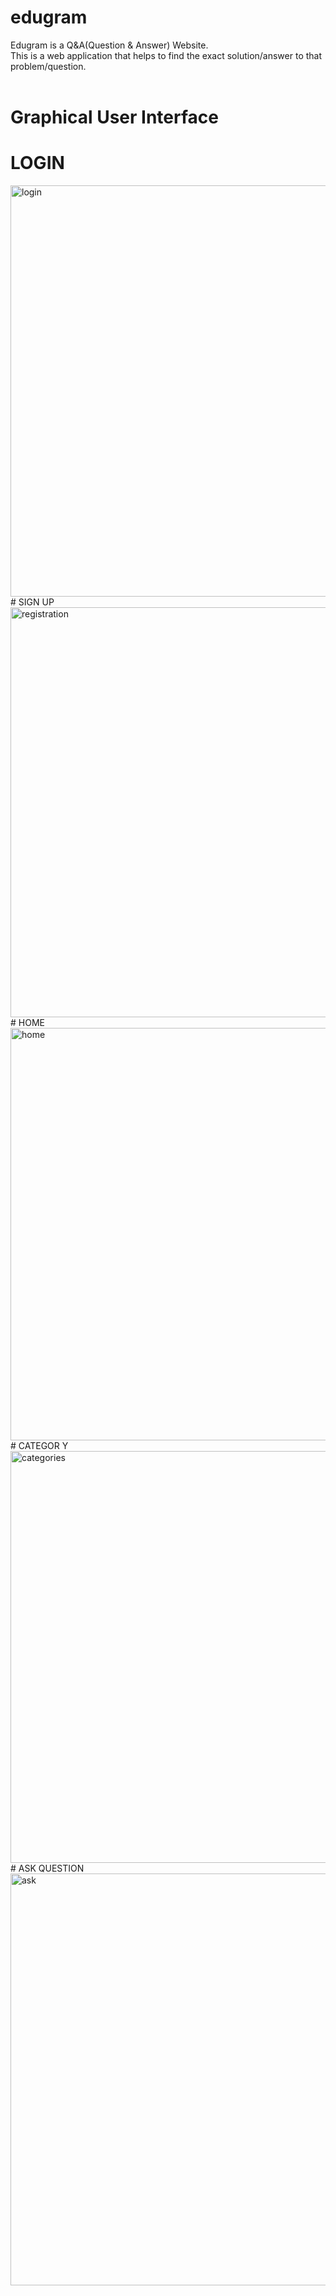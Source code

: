 # edugram
Edugram is a Q&amp;A(Question &amp; Answer) Website.<br>
This is a web application that helps to find the exact
solution/answer to that problem/question.<br><br>

# Graphical User Interface <br>
# LOGIN <br>
<img width="658" alt="login" src="https://user-images.githubusercontent.com/107036687/172366372-f20d417d-a91f-4e11-9315-f843f7b87751.png">
<br>
# SIGN UP <br>
<img width="656" alt="registration" src="https://user-images.githubusercontent.com/107036687/172368054-9454ce2b-71bd-4b13-88e4-40714f5e81c0.png">
<br>
# HOME <br>
<img width="660" alt="home" src="https://user-images.githubusercontent.com/107036687/172368462-317426c2-8f01-498f-8984-3225f92ddf6c.png">
<br>
# CATEGOR Y<br>
<img width="659" alt="categories" src="https://user-images.githubusercontent.com/107036687/172368595-b3262001-c38d-473d-899d-035882ccc952.png">
<br>
# ASK QUESTION <br>
<img width="659" alt="ask" src="https://user-images.githubusercontent.com/107036687/172368709-c2f60711-081d-43c1-bfb0-1005cf07d89a.png">
<br>
